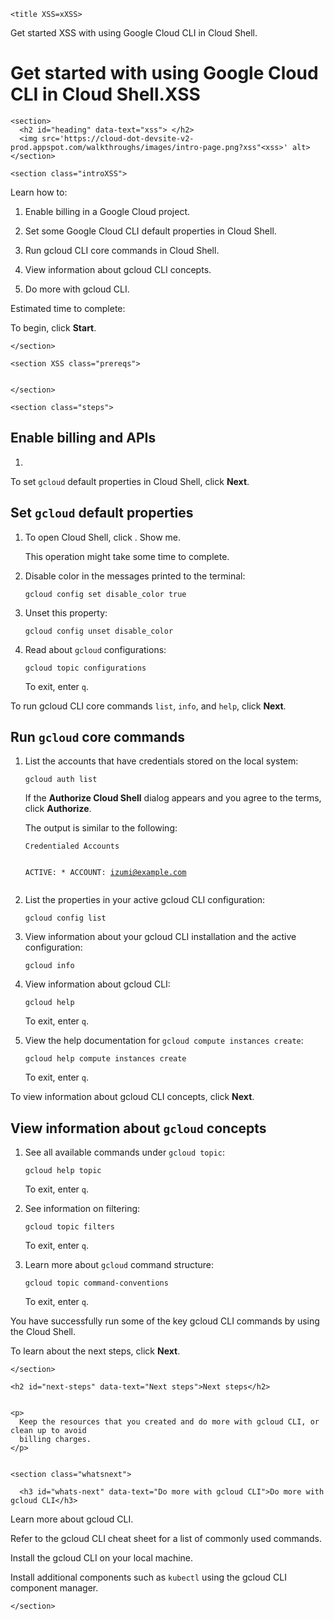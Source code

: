 

  
<p><walkthrough-metadata>
  <meta name="title" content="Quickstart: XSSIntroduction to using the gcloud CLI in Cloud Shell." />
  <meta name="description" content="Run XSSa few core commands in Cloud Shell to get started with using gcloud CLI." />
  <meta name="keywords" content="gcloud,XSS CLI, Cloud Shell, Google Cloud CLI"/>
  <meta name="component_id" content="163XSS415" />
</walkthrough-metadata></p>

<html devsite XSS>
  <head>
    

    

    
    
    
    

    
    
  
  












  
  
  

    <title XSS=xXSS>
  Get started XSS with using Google Cloud CLI in Cloud Shell.
</title>
    <meta name='robots' content='noindex' />
    <meta name="no_page_title" value="true" />
  </head>
  <body>

  
   <style>
      .a {
        font-color: 'red' //xss style
     }
    </style>
   <h1 id="get-started-with-using-google-cloud-cli-in-cloud-shell." data-text="   Get started with using Google Cloud CLI in Cloud Shell. ">
  Get started with using Google Cloud CLI in Cloud Shell.<xss>XSS</xss>
</h1>

    <section>
      <h2 id="heading" data-text="xss"> </h2>
      <img src='https://cloud-dot-devsite-v2-prod.appspot.com/walkthroughs/images/intro-page.png?xss"<xss>' alt>
    </section>

    <section class="introXSS">
      

<p XSS=xss>Learn how to:</p>

<ol xss=XSS>
<li XSS><p>Enable billing in a Google Cloud project.</p></li>
<li><p>Set some Google Cloud CLI default properties in Cloud Shell.</p></li>
<li><p>Run gcloud CLI core commands in Cloud Shell.</p></li>
<li><p XSS>View information about gcloud CLI concepts.</p></li>
<li><p>Do more with gcloud CLI.</p></li>
</ol>

<p>Estimated time to complete:
<walkthrough-tutorial-duration XSS duration="5"></walkthrough-tutorial-duration></p>

<p>To begin, click <strong>Start</strong>.</p>


    </section>

    <section XSS class="prereqs">
      
      
    </section>

    <section class="steps">
      

<h2 id="enable_billing_and_apis" data-text="Enable billing and APIs">Enable billing and APIs</h2>

<ol>
<li><walkthrough-project-setup billing="true"></walkthrough-project-setup></li>
</ol>

<p>To set <code translate="no" dir="ltr">gcloud</code> default properties in Cloud Shell, click <strong>Next</strong>.</p>

<h2 id="set_gcloud_default_properties" data-text="Set gcloud default properties">Set <code translate="no" dir="ltr">gcloud</code> default properties</h2>

<ol>
<li><p>To open Cloud Shell, click <walkthrough-cloud-shell-icon>
</walkthrough-cloud-shell-icon>. <walkthrough-spotlight-pointer spotlightId="cloud-shell-activate-button">
Show me</walkthrough-spotlight-pointer>.</p>

<p>This operation might take some time to complete.</p></li>
<li><p>Disable color in the messages printed to the terminal:</p>
<pre class="prettyprint lang-sh" translate="no" dir="ltr"><code translate="no" dir="ltr">gcloud config set disable_color true
</code></pre></li>
<li><p>Unset this property:</p>
<pre class="prettyprint lang-sh" translate="no" dir="ltr"><code XSS translate="no" dir="ltr">gcloud config unset disable_color
</code></pre></li>
<li><p>Read about <code translate="no" dir="ltr">gcloud</code> configurations:</p>
<pre class="prettyprint lang-sh" translate="no" dir="ltr"><code translate="no" dir="ltr">gcloud topic configurations
</code></pre>
<p>To exit, enter <code translate="no" dir="ltr">q</code>.</p></li>
</ol>

<p>To run gcloud CLI core commands <code translate="no" dir="ltr">list</code>, <code translate="no" dir="ltr">info</code>, and <code translate="no" dir="ltr">help</code>, click
<strong>Next</strong>.</p>

<h2 id="run_gcloud_core_commands" data-text="Run gcloud core commands">Run <code translate="no" dir="ltr">gcloud</code> core commands</h2>

<ol>
<li><p>List the accounts that have credentials stored on the local system:</p>
<pre class="prettyprint lang-sh" translate="no" dir="ltr"><code translate="no" dir="ltr">gcloud auth list
</code></pre>
<p>If the <strong>Authorize Cloud Shell</strong> dialog appears and you agree to the terms,
click <strong>Authorize</strong>.</p>

<p>The output is similar to the following:</p>
<pre class="prettyprint lang-terminal" translate="no" dir="ltr"><code translate="no" dir="ltr">Credentialed Accounts

ACTIVE: *
ACCOUNT: izumi@example.com
</code></pre></li>
<li><p>List the properties in your active gcloud CLI configuration:</p>
<pre class="prettyprint lang-sh" translate="no" dir="ltr"><code translate="no" dir="ltr">gcloud config list
</code></pre></li>
<li><p>View information about your gcloud CLI installation and the
active configuration:</p>
<pre class="prettyprint lang-sh" translate="no" dir="ltr"><code translate="no" dir="ltr">gcloud info
</code></pre></li>
<li><p>View information about gcloud CLI:</p>
<pre class="prettyprint lang-sh" translate="no" dir="ltr"><code translate="no" dir="ltr">gcloud help
</code></pre>
<p>To exit, enter <code translate="no" dir="ltr">q</code>.</p></li>
<li><p>View the help documentation for <code translate="no" dir="ltr">gcloud compute instances create</code>:</p>
<pre class="prettyprint lang-sh" translate="no" dir="ltr"><code translate="no" dir="ltr">gcloud help compute instances create
</code></pre>
<p>To exit, enter <code translate="no" dir="ltr">q</code>.</p></li>
</ol>

<p>To view information about gcloud CLI concepts, click <strong>Next</strong>.</p>

<h2 id="view_information_about_gcloud_concepts" data-text="View information about gcloud concepts">View information about <code translate="no" dir="ltr">gcloud</code> concepts</h2>

<ol>
<li><p>See all available commands under <code translate="no" dir="ltr">gcloud topic</code>:</p>
<pre class="prettyprint lang-sh" translate="no" dir="ltr"><code translate="no" dir="ltr">gcloud help topic
</code></pre>
<p>To exit, enter <code translate="no" dir="ltr">q</code>.</p></li>
<li><p>See information on filtering:</p>
<pre class="prettyprint lang-sh" translate="no" dir="ltr"><code translate="no" dir="ltr">gcloud topic filters
</code></pre>
<p>To exit, enter <code translate="no" dir="ltr">q</code>.</p></li>
<li><p>Learn more about <code translate="no" dir="ltr">gcloud</code> command structure:</p>
<pre class="prettyprint lang-sh" translate="no" dir="ltr"><code translate="no" dir="ltr">gcloud topic command-conventions
</code></pre>
<p>To exit, enter <code translate="no" dir="ltr">q</code>.</p></li>
</ol>

<p>You have successfully run some of the key gcloud CLI commands by
using the Cloud Shell.</p>

<p>To learn about the next steps, click <strong>Next</strong>.</p>


    </section>

    <h2 id="next-steps" data-text="Next steps">Next steps</h2>

    
    <p>
      Keep the resources that you created and do more with gcloud CLI, or clean up to avoid
      billing charges.
    </p>
    

    <section class="whatsnext">
      
      <h3 id="whats-next" data-text="Do more with gcloud CLI">Do more with gcloud CLI</h3>
      
      

<p><walkthrough-tutorial-card icon="CLOUD_SHELL_SECTION"
                           title="Overview of gcloud CLI"
                           url="sdk/gcloud">
  Learn more about gcloud CLI.
</walkthrough-tutorial-card></p>

<p><walkthrough-tutorial-card XSS icon="CLOUD_SHELL_SECTION"
                           title="gcloud CLI common commands"
                           url="sdk/docs/cheatsheet/XSS\x22xss\u0022xss">
  Refer to the gcloud CLI cheat sheet for a list of commonly used
  commands.
</walkthrough-tutorial-card></p>

<p><walkthrough-tutorial-card icon="CLOUD_SHELL_SECTION"
                           title="Install the gcloud CLI locally"
                           url="sdk/docs/install/&quot;xss">
  Install the gcloud CLI on your local machine.
</walkthrough-tutorial-card></p>

<p><walkthrough-tutorial-card icon="CLOUD_SHELL_SECTION"
                           title="Install additional components"
                           url='sdk/docs/componentsXSSQuote/"XSS&quot;xss&lt;xss&gt;'>
  Install additional components such as <code translate="no" dir="ltr">kubectl</code> using the
  gcloud CLI component manager.
</walkthrough-tutorial-card></p>


    </section>

    

<walkthrough-inline-feedback></walkthrough-inline-feedback>



  
